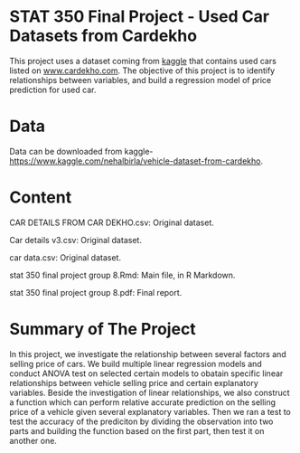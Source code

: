 # STAT 350 Final Project - Used Car Datasets from Cardekho
This project uses a dataset coming from [kaggle](https://www.kaggle.com/nehalbirla/vehicle-dataset-from-cardekho) that contains used cars listed on www.cardekho.com.
The objective of this project is to identify relationships between variables, and build a regression model of price prediction for used car.

# Data
Data can be downloaded from kaggle-https://www.kaggle.com/nehalbirla/vehicle-dataset-from-cardekho.

# Content
CAR DETAILS FROM CAR DEKHO.csv: Original dataset.

Car details v3.csv: Original dataset.

car data.csv: Original dataset.

stat 350 final project group 8.Rmd: Main file, in R Markdown.

stat 350 final project group 8.pdf: Final report.


# Summary of The Project
In this project, we investigate the relationship between several factors and selling price of cars. We build multiple linear regression models and conduct ANOVA test on selected certain models to obatain specific linear relationships between vehicle selling price and certain explanatory variables. Beside the investigation of linear relationships, we also construct a function which can perform relative accurate prediction on the selling price of a vehicle given several explanatory variables. Then we ran a test to test the accuracy of the prediciton by dividing the observation into two parts and building the function based on the first part, then test it on another one.
